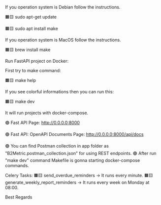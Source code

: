 If you operation system is Debian follow the instructions.

🟧🟨 sudo apt-get update

🟧🟨 sudo apt install make

If you operation system is MacOS follow the instructions.

🟧🟨 brew install make

Run FastAPI project on Docker:

First try to make command:  

🟧🟨 make help

If you see colorful informations then you can run this:

🟧🟨 make dev

It will run projects with docker-compose.


🟣 Fast API Page: http://0.0.0.0:8000

🟣 Fast API: OpenAPI Documents Page: http://0.0.0.0:8000/api/docs


🟣 You can find Postman collection in app folder as "B2Metric.postman_collection.json" for using REST endpoints.
🟣 After run "make dev" command Makefile is gonna starting docker-compose commands.

Celery Tasks:
    🟧🟨 send_overdue_reminders -> It runs every minute.
    🟧🟨 generate_weekly_report_reminders -> It runs every week on Monday at 08:00.

Best Regards
